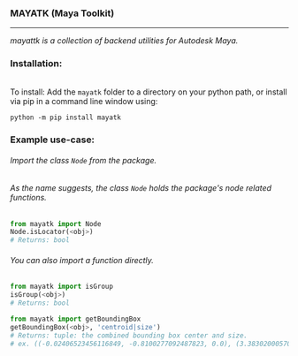 ### MAYATK (Maya Toolkit)

---
<!-- short_description_start -->
*mayattk is a collection of backend utilities for Autodesk Maya.*
<!-- short_description_end -->

### Installation:

###### 

To install:
Add the `mayatk` folder to a directory on your python path, or
install via pip in a command line window using:
```
python -m pip install mayatk
```

### Example use-case:
###### Import the class `Node` from the package.
###### As the name suggests, the class `Node` holds the package's node related functions.
```python
from mayatk import Node
Node.isLocator(<obj>)
# Returns: bool
```
###### You can also import a function directly.
```python
from mayatk import isGroup
isGroup(<obj>)
# Returns: bool
```

```python
from mayatk import getBoundingBox
getBoundingBox(<obj>, 'centroid|size') 
# Returns: tuple: the combined bounding box center and size.
# ex. ((-0.02406523456116849, -0.8100277092487823, 0.0), (3.3830200057098523, 4.0155477063595555, 3.40770764056194))
```